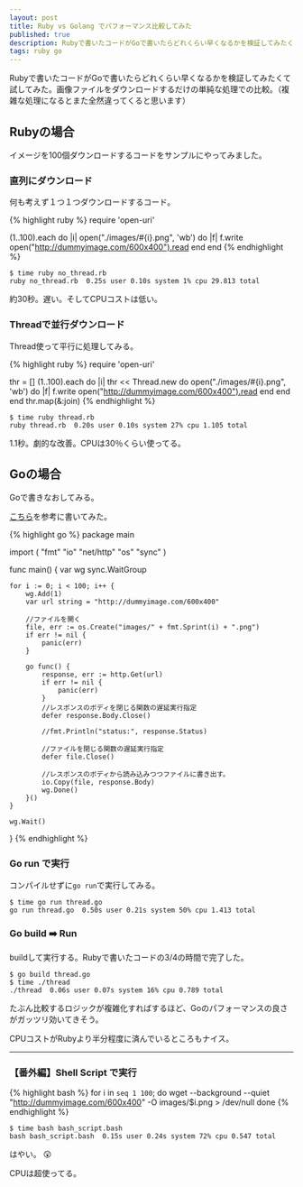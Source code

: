 ```yaml
---
layout: post
title: Ruby vs Golang でパフォーマンス比較してみた
published: true
description: Rubyで書いたコードがGoで書いたらどれくらい早くなるかを検証してみたくて試してみた
tags: ruby go
---
```


Rubyで書いたコードがGoで書いたらどれくらい早くなるかを検証してみたくて試してみた。画像ファイルをダウンロードするだけの単純な処理での比較。（複雑な処理になるとまた全然違ってくると思います）

## Rubyの場合

イメージを100個ダウンロードするコードをサンプルにやってみました。

### 直列にダウンロード

何も考えず１つ１つダウンロードするコード。

{% highlight ruby %}
require 'open-uri'

(1..100).each do |i|
  open("./images/#{i}.png", 'wb') do |f|
   f.write open("http://dummyimage.com/600x400").read
  end
end
{% endhighlight %}

    $ time ruby no_thread.rb
    ruby no_thread.rb  0.25s user 0.10s system 1% cpu 29.813 total

約30秒。遅い。そしてCPUコストは低い。

### Threadで並行ダウンロード

Thread使って平行に処理してみる。

{% highlight ruby %}
require 'open-uri'

thr = []
(1..100).each do |i|
  thr << Thread.new do
    open("./images/#{i}.png", 'wb') do |f|
      f.write open("http://dummyimage.com/600x400").read
    end
  end
end
thr.map(&:join)
{% endhighlight %}

    $ time ruby thread.rb
    ruby thread.rb  0.20s user 0.10s system 27% cpu 1.105 total

1.1秒。劇的な改善。CPUは30％くらい使ってる。

## Goの場合

Goで書きなおしてみる。

[こちら](http://qiita.com/keisukeP/items/f4d680eb9e8f93263fa9)を参考に書いてみた。

{% highlight go %}
package main

import (
	"fmt"
	"io"
	"net/http"
	"os"
	"sync"
)

func main() {
	var wg sync.WaitGroup

	for i := 0; i < 100; i++ {
		wg.Add(1)
		var url string = "http://dummyimage.com/600x400"

		//ファイルを開く
		file, err := os.Create("images/" + fmt.Sprint(i) + ".png")
		if err != nil {
			panic(err)
		}

		go func() {
			response, err := http.Get(url)
			if err != nil {
				panic(err)
			}
			//レスポンスのボディを閉じる関数の遅延実行指定
			defer response.Body.Close()

			//fmt.Println("status:", response.Status)

			//ファイルを閉じる関数の遅延実行指定
			defer file.Close()

			//レスポンスのボディから読み込みつつファイルに書き出す。
			io.Copy(file, response.Body)
			wg.Done()
		}()
	}

	wg.Wait()
}
{% endhighlight %}

### Go run で実行

コンパイルせずに`go run`で実行してみる。

    $ time go run thread.go
    go run thread.go  0.50s user 0.21s system 50% cpu 1.413 total

### Go build :arrow_right: Run

buildして実行する。Rubyで書いたコードの3/4の時間で完了した。

    $ go build thread.go
    $ time ./thread
    ./thread  0.06s user 0.07s system 16% cpu 0.789 total

たぶん比較するロジックが複雑化すればするほど、Goのパフォーマンスの良さがガッツリ効いてきそう。

CPUコストがRubyより半分程度に済んでいるところもナイス。

---

### 【番外編】Shell Script で実行

{% highlight bash %}
for i in `seq 1 100`; do
  wget --background --quiet "http://dummyimage.com/600x400" -O images/$i.png > /dev/null
done
{% endhighlight %}

    $ time bash bash_script.bash
    bash bash_script.bash  0.15s user 0.24s system 72% cpu 0.547 total

はやい。 :astonished:

CPUは超使ってる。
